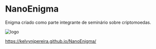 # NanoEnigma
Enigma criado como parte integrante de seminário sobre criptomoedas.


![logo](https://user-images.githubusercontent.com/28392782/50039431-86f69480-0019-11e9-93cd-adeb4bda4a2d.png)

https://kelvynjpereira.github.io/NanoEnigma/

